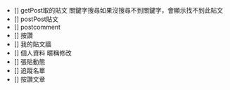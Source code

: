 - [] getPost取的貼文
  關鍵字搜尋如果沒搜尋不到關鍵字，會顯示找不到此貼文
- [] postPost貼文
- [] postcomment
- [] 按讚
- [] 我的貼文牆
- [] 個人資料
  暱稱修改
- [] 張貼動態
- [] 追蹤名單
- [] 按讚文章
